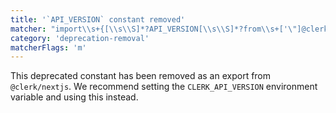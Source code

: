 ```yaml
---
title: '`API_VERSION` constant removed'
matcher: "import\\s+{[\\s\\S]*?API_VERSION[\\s\\S]*?from\\s+['\"]@clerk\\/nextjs[\\s\\S]*?['\"]"
category: 'deprecation-removal'
matcherFlags: 'm'
---
```


This deprecated constant has been removed as an export from `@clerk/nextjs`. We recommend setting the `CLERK_API_VERSION` environment variable and using this instead.
